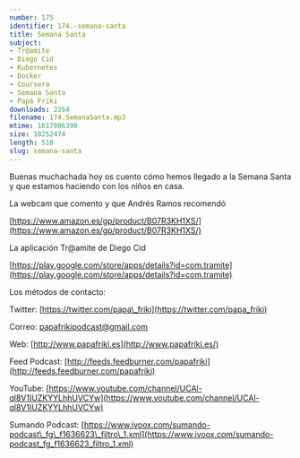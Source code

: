 ```yaml
---
number: 175
identifier: 174.-semana-santa
title: Semana Santa
subject:
- Tr@amite
- Diego Cid
- Kubernetes
- Docker
- Coursera
- Semana Santa
- Papá Friki
downloads: 2264
filename: 174.SemanaSanta.mp3
mtime: 1617086390
size: 10252474
length: 518
slug: semana-santa
---
```

Buenas muchachada hoy os cuento cómo hemos llegado a la Semana Santa y que estamos haciendo con los niños en casa.  

La webcam que comento y que Andrés Ramos recomendó

[https://www.amazon.es/gp/product/B07R3KH1XS/](https://www.amazon.es/gp/product/B07R3KH1XS/)  

La aplicación Tr@amite de Diego Cid 

[https://play.google.com/store/apps/details?id=com.tramite](https://play.google.com/store/apps/details?id=com.tramite)  

Los métodos de contacto:  

Twitter: [https://twitter.com/papa\_friki](https://twitter.com/papa_friki)

Correo: [papafrikipodcast@gmail.com](https://archive.org/details/papafrikipodast@gmail.com)

Web: [http://www.papafriki.es](http://www.papafriki.es/)

Feed Podcast: [http://feeds.feedburner.com/papafriki](http://feeds.feedburner.com/papafriki)

YouTube: [https://www.youtube.com/channel/UCAl-ql8V1IUZKYYLhhUVCYw](https://www.youtube.com/channel/UCAl-ql8V1IUZKYYLhhUVCYw)  

Sumando Podcast: [https://www.ivoox.com/sumando-podcast\_fg\_f1636623\_filtro\_1.xml](https://www.ivoox.com/sumando-podcast_fg_f1636623_filtro_1.xml)
